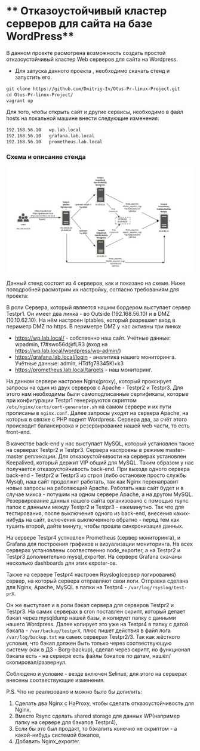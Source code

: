 # ** Отказоустойчивый кластер серверов для сайта на базе WordPress**

В данном проекте расмотрена возможность создать простой отказоустойчивый кластер Web серверов для сайта на Wordpress.

- Для запуска данного проекта , необходимо скачать стенд и запустить его.

```
git clone https://github.com/Dmitriy-Iv/Otus-Pr-linux-Project.git
cd Otus-Pr-linux-Project/
vagrant up
```

Для того, чтобы открыть сайт и другие сервисы, необходимо в файл hosts на локальной машине внести следующие изменения:
```
192.168.56.10   wp.lab.local
192.168.56.10   grafana.lab.local
192.168.56.10   prometheus.lab.local
```

### **Схема и описание стенда**
![alt text](/screenshots/scheme.PNG?raw=true "Screenshot1")

Данный стенд состоит из 4 серверов, как и показано на схеме. Ниже поподробней расмотрим их настройку, согласно требованиям для проекта:

В роли Сервера, который является нашим бордером выступает сервер Testpr1. Он имеет два линка - во Outside (192.168.56.10) и в DMZ (10.10.62.10). На нём настроен iptables, который разрешает вход в периметр DMZ по https. В периметре DMZ у нас активны три линка:
- https://wp.lab.local/  - собственно наш сайт. Учётные данные: wpadmin, f7#swo56d@fLR3 (вход на https://wp.lab.local/wordpress/wp-admin/)
- https://grafana.lab.local/login - аналитика нашего мониторинга. Учётные данные: admin, HTdfg78345Kl+k3
- https://prometheus.lab.local/targets - наш мониторинг.

На данном сервере настроен Nginx(proxy), который проксирует запросы на один из двух серверов с Apache - Testpr2 и Testpr3. Для этого нам необходимы были самоподписанные сертификаты, которые при конфигурации Testpr1 генерируются скриптом `/etc/nginx/certs/cert-generator.sh` на самом сервере и их пути прописаны в `nginx.conf`. Далее запросы уходят на сервера Apache, на которых в связке с PHP поднят Wordpress. Сервера два, за счёт этого происходит балансировка и резервирование нашей web части, то есть front-end.

В качестве back-end у нас выступает MySQL, который установлен также на серверах Testpr2 и Testpr3. Сервера настроены в режиме master-master репликации. Для отказоустойчивости на серверах установлен Keepalived, который держит VIP общий для MySQL. Таким образом у нас получается отказоустойчивость back-end. При выходе одного сервера back-end - Testpr2 и Testpr3 из строя (либо остановке просто службы Mysql), наш сайт продолжит работать, так как Nginx перенаправит новые запросы на работающий Apache. Работать наш сайт будет и в случае микса - потушим на одном сервере Apache, а на другом MySQL. Резервирование данных нашего сайта организовано с помощью rsync папок с данными между Testpr2 и Testpr3 - ежеминутно. Так что для тестирования, после выключения одного из back-end, внесения каких-нибудь на сайт, включения выключенного обратно - перед тем как тушить второй, дайте минуту, чтобы прошла синхронизация данных.

На сервере Testpr4 устновлен Prometheus (сервер мониторинга), и Grafana для построения графиков и визуализации мониторинга. На всех серверах установлены соотвественно node_exporter, а на Testpr2 и Testpr3 дополнительно mysql_exporter. На сервере Grafana скачаны несколько dashboards для этих expoter-ов. 

Также на сервере Testpr4 настроен Rsyslog(сервер логирования) сервер, на который сервера отправляют свои логи. Отправка сделана для Nginx, Apache, MySQL в папки на Testpr4 - `/var/log/rsyslog/test-prX`.

Он же выступает и в роли бэкап сервера для серверов Testpr2 и Testpr3. На самих серверах в cron поставлен скрипт, который делает бэкап через mysqldump нашей базы, и копирует папку с данными нашего Wordpress. Далее копирует это уже на Testpr4 в папку с датой бэкапа - `/var/backup/testprX`, плюс пишет действия в файл лога `/var/log/backup.txt` на самих серверах Testpr2/3. Так как жёсткого условия, что бэкап должен быть только через соотвествующую систему (как в ДЗ - Borg-backup), сделал через скрипт, но функционал бэкапа есть - на сервере есть файлы бэкапов по датам, нашёл/скопировал/развернул.

Соблюдено и условие - везде включен Selinux, для этого на серверах внесены соотвествующие изменения.

P.S.
Что не реализовано и можно было бы допилить:
1. Сделать два Nginx c HaProxy, чтобы сделать отказоустойчивость для Nginx,
2. Вместо Rsync сделать shared storage для данных WP(например папку на сервере для бэкапов Testpr4),
3. Если бы это был продакт, то бэкапить конечно не скриптом - а какой-нибудь системой бэкапов,
4. Добавить Nginx_exporter.
